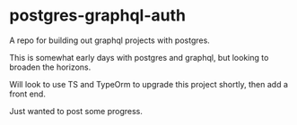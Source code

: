 # postgres-graphql-auth

A repo for building out graphql projects with postgres.

This is somewhat early days with postgres and graphql, but looking to broaden the horizons.

Will look to use TS and TypeOrm to upgrade this project shortly, then add a front end.

Just wanted to post some progress.
